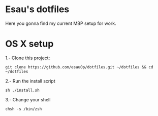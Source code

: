 # Esau's dotfiles
Here you gonna find my current MBP setup for work.

# OS X setup
1.- Clone this project:
```
git clone https://github.com/esauOp/dotfiles.git ~/dotfiles && cd ~/dotfiles
```
2.- Run the install script
```
sh ./install.sh
```
3.- Change your shell
```
chsh -s /bin/zsh
```
